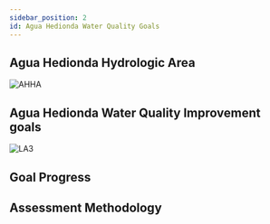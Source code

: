 ```yaml
---
sidebar_position: 2
id: Agua Hedionda Water Quality Goals
---
```

## Agua Hedionda Hydrologic Area
![AHHA](/img/Figures/Figure-13-Agua-Hedionda-Hydrologic-Area.png)

## Agua Hedionda Water Quality Improvement goals
<!-- ![img](/img/Tables/Table-4-Loma-Alta-HA-Progress-toward-Interim-and-Final-Goals.png) -->
![LA3](/img/Figures/Figure-15-Roman-Creek-Wetland-Restoration-Project-Location.png)


## Goal Progress
<!-- ![LA](/img/Figures/Figure-5-Loma-Alta-Slough-Progress-toward-Macroalgal-Cover-Goals.png)
![LA2](/img/Figures/Figure-6-Loma-Alta-Slough-Progress-toward-Macroalgal-Biomass-Goals.png)
![LA4](/img/Figures/Figure-12.png) -->

## Assessment Methodology
